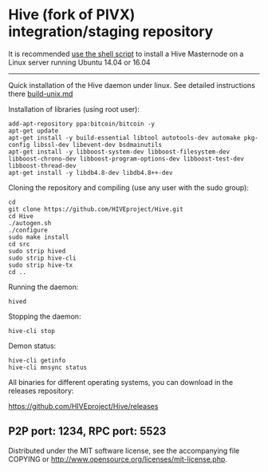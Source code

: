 Hive (fork of PIVX) integration/staging repository
======================================


It is recommended [use the shell script](https://github.com/HIVEproject/HIVEinstall) to install a Hive Masternode on a Linux server running Ubuntu 14.04 or 16.04

***

Quick installation of the Hive daemon under linux. See detailed instructions there [build-unix.md](build-unix.md)

Installation of libraries (using root user):

    add-apt-repository ppa:bitcoin/bitcoin -y
    apt-get update
    apt-get install -y build-essential libtool autotools-dev automake pkg-config libssl-dev libevent-dev bsdmainutils
    apt-get install -y libboost-system-dev libboost-filesystem-dev libboost-chrono-dev libboost-program-options-dev libboost-test-dev libboost-thread-dev
    apt-get install -y libdb4.8-dev libdb4.8++-dev

Cloning the repository and compiling (use any user with the sudo group):

    cd
    git clone https://github.com/HIVEproject/Hive.git
    cd Hive
    ./autogen.sh
    ./configure
    sudo make install
    cd src
    sudo strip hived
    sudo strip hive-cli
    sudo strip hive-tx
    cd ..

Running the daemon:

    hived 

Stopping the daemon:

    hive-cli stop

Demon status:

    hive-cli getinfo
    hive-cli mnsync status

All binaries for different operating systems, you can download in the releases repository:

https://github.com/HIVEproject/Hive/releases

P2P port: 1234, RPC port: 5523
-
Distributed under the MIT software license, see the accompanying file COPYING or http://www.opensource.org/licenses/mit-license.php.
